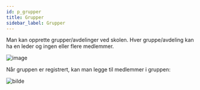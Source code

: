 ```yaml
---
id: p_grupper
title: Grupper
sidebar_label: Grupper 
---
```


Man kan opprette grupper/avdelinger ved skolen. Hver gruppe/avdeling kan ha en leder og ingen eller flere medlemmer.


![image](https://github.com/user-attachments/assets/d442f91d-8668-45d5-9107-93cbfa0e44cb)

Når gruppen er registrert, kan man legge til medlemmer i gruppen:

![bilde](https://github.com/user-attachments/assets/9fb346ed-aaff-4b42-b531-4976f614b65c)


